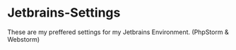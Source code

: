 # Jetbrains-Settings

These are my preffered settings for my Jetbrains Environment. (PhpStorm & Webstorm)
